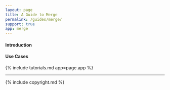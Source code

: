```yaml
---
layout: page
title: A Guide to Merge
permalink: /guides/merge/
support: true
app: merge
---
```


#### Introduction

#### Use Cases

{% include tutorials.md app=page.app %}

- - -

{% include copyright.md %}